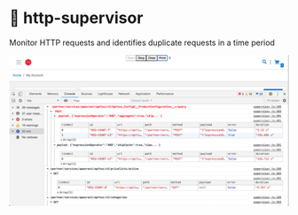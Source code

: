 # 💂 http-supervisor

Monitor HTTP requests and identifies duplicate requests in a time period

![Screen Shot](https://github.com/VJAI/http-supervisor/blob/main/screenshot.png)
